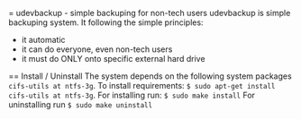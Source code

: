 = udevbackup - simple backuping for non-tech users
udevbackup is simple backuping system. It following the simple principles:
- it automatic
- it can do everyone, even non-tech users
- it must do ONLY onto specific external hard drive

== Install / Uninstall
The system depends on the following system packages `cifs-utils at ntfs-3g`. To install requirements: `$ sudo apt-get install cifs-utils at ntfs-3g`.
For installing run: `$ sudo make install`
For uninstalling run `$ sudo make uninstall`
